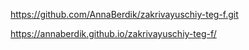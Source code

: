 https://github.com/AnnaBerdik/zakrivayuschiy-teg-f.git

https://annaberdik.github.io/zakrivayuschiy-teg-f/
